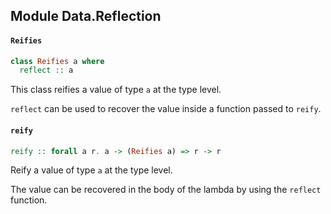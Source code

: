 ## Module Data.Reflection

#### `Reifies`

``` purescript
class Reifies a where
  reflect :: a
```

This class reifies a value of type `a` at the type level.

`reflect` can be used to recover the value inside a function passed
to `reify`.

#### `reify`

``` purescript
reify :: forall a r. a -> (Reifies a) => r -> r
```

Reify a value of type `a` at the type level.

The value can be recovered in the body of the lambda by using the `reflect` function.


